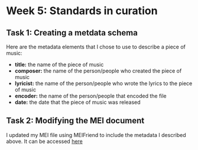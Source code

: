 # Week 5: Standards in curation

## Task 1: Creating a metdata schema
Here are the metadata elements that I chose to use to describe a piece of music:
- <b>title:</b> the name of the piece of music
- <b>composer:</b> the name of the person/people who created the piece of music
- <b>lyricist:</b> the name of the person/people who wrote the lyrics to the piece of music
- <b>encoder:</b> the name of the person/people that encoded the file
- <b>date:</b> the date that the piece of music was released

## Task 2: Modifying the MEI document
I updated my MEI file using MEIFriend to include the metadata I described above. It can be accessed [here](WEEK9FINAL.mei)
